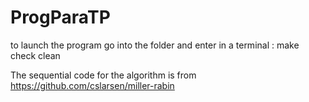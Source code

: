 # ProgParaTP

to launch the program go into the folder and enter in a terminal : make check clean

The sequential code for the algorithm is from https://github.com/cslarsen/miller-rabin
